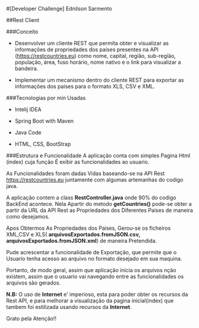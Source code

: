 #[Developer Challenge] Ednilson Sarmento

##Rest Client

###Conceito
* Desenvolver um cliente REST que permita obter e visualizar as informações de propriedades dos países presentes na API (https://restcountries.eu) como nome, capital, região, sub-região, população, área, fuso horário, nome nativo e o link para visualizar a bandeira.

* Implementar um mecanismo dentro do cliente REST para exportar as informações dos países para o formato XLS, CSV e XML.

###Tecnologias por min Usadas

* Intelij IDEA

* Spring Boot with Maven

* Java Code

* HTML, CSS, BootStrap

###Estrutura e Funcionalidade
A aplicação conta com simples Pagina Html (index) cuja função É 
exibir as funcionalidades ao usuario.

As Funcionalidades foram dadas Vidas baseando-se na API Rest 
https://restcountries.eu juntamente com algumas artemanhas 
do codigo java.

A aplicação contem a class **RestController.java** onde 90% do 
codigo BackEnd acontece. Nela Apartir do metodo **getCountries()**
pode-se obter a partir da URL da API Rest as Propriedades dos Diferentes 
Paises de maneira como desejamos.

Apos Obtermos As Propriedades dos Paises, Gerou-se os ficheiros
XML,CSV e XLS( **arquivosExportados.fromJSON.csv,
 arquivosExportados.fromJSON.xml**) de maneira Pretendida.

Pude acrescentar a funcionalidade de Exportação, que permite
que o Usuario tenha acesso ao arquivo no formato desejado em sua
maquina.

Portanto, de modo geral, assim que aplicação inicia os arquivos
nção existem, assim que o usuario vai navegando entre as funcionalidades
os arquivos são gerados.

**N.B:** O uso de **Internet** e' imperioso, esta para poder obter
os recursos da Rest API, e para melhorar a visualização da 
pagina inicial(index) que tambem foi estilizada usando recursos
da **Internet**.


Grato pela Atenção!!
